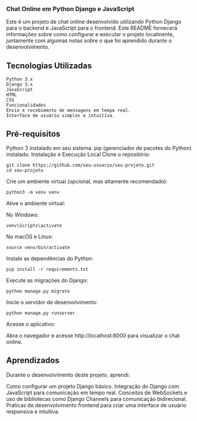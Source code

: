 ### Chat Online em Python Django e JavaScript
Este é um projeto de chat online desenvolvido utilizando Python Django para o backend e JavaScript para o frontend. Este README fornecerá informações sobre como configurar e executar o projeto localmente, juntamente com algumas notas sobre o que foi aprendido durante o desenvolvimento.

## Tecnologias Utilizadas
```
Python 3.x
Django 3.x
JavaScript
HTML
CSS
Funcionalidades
Envio e recebimento de mensagens em tempo real.
Interface de usuário simples e intuitiva.
```

## Pré-requisitos
Python 3 instalado em seu sistema.
pip (gerenciador de pacotes do Python) instalado.
Instalação e Execução Local
Clone o repositório:

```
git clone https://github.com/seu-usuario/seu-projeto.git
cd seu-projeto
```
Crie um ambiente virtual (opcional, mas altamente recomendado):


```
python3 -m venv venv
```
Ative o ambiente virtual:

No Windows:

```
venv\Scripts\activate
```
No macOS e Linux:

```
source venv/bin/activate
```
Instale as dependências do Python:
```
pip install -r requirements.txt
```
Execute as migrações do Django:


```
python manage.py migrate
```

Inicie o servidor de desenvolvimento:


```
python manage.py runserver
```

Acesse o aplicativo:

Abra o navegador e acesse http://localhost:8000 para visualizar o chat online.

## Aprendizados
Durante o desenvolvimento deste projeto, aprendi:

Como configurar um projeto Django básico.
Integração do Django com JavaScript para comunicação em tempo real.
Conceitos de WebSockets e uso de bibliotecas como Django Channels para comunicação bidirecional.
Práticas de desenvolvimento frontend para criar uma interface de usuário responsiva e intuitiva.
